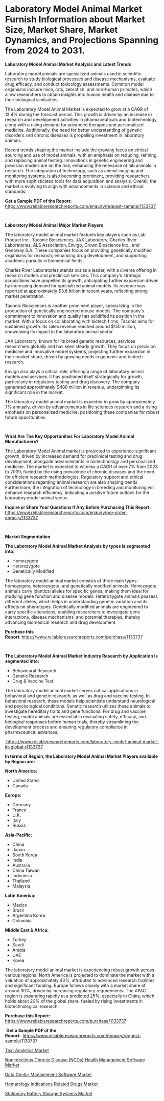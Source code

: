 <p><h1>Laboratory Model Animal Market Furnish Information about Market Size, Market Share, Market Dynamics, and Projections Spanning from 2024 to 2031.</h1></p><p><strong>Laboratory Model Animal Market Analysis and Latest Trends</strong></p>
<p><p>Laboratory model animals are specialized animals used in scientific research to study biological processes and disease mechanisms, evaluate drug efficacy, and conduct toxicology assessments. Common model organisms include mice, rats, zebrafish, and non-human primates, which allow researchers to obtain insights into human health and disease due to their biological similarities.</p><p>The Laboratory Model Animal Market is expected to grow at a CAGR of 12.4% during the forecast period. This growth is driven by an increase in research and development activities in pharmaceuticals and biotechnology, along with a rising demand for advanced therapies and personalized medicine. Additionally, the need for better understanding of genetic disorders and chronic diseases is propelling investment in laboratory animals.</p><p>Recent trends shaping the market include the growing focus on ethical sourcing and use of model animals, with an emphasis on reducing, refining, and replacing animal testing. Innovations in genetic engineering and precision models are on the rise, enhancing the relevance of lab animals in research. The integration of technology, such as animal imaging and monitoring systems, is also becoming prominent, providing researchers with more sophisticated tools for data acquisition and analysis. Overall, the market is evolving to align with advancements in science and ethical standards.</p></p>
<p><strong>Get a Sample PDF of the Report:&nbsp;</strong> <a href="https://www.reliableresearchreports.com/enquiry/request-sample/1133737?utm_campaign=37&utm_medium=2&utm_source=Github&utm_content=ia&utm_term=07102024&utm_id=laboratory-model-animal">https://www.reliableresearchreports.com/enquiry/request-sample/1133737</a></p>
<p>&nbsp;</p>
<p><strong>Laboratory Model Animal Major Market Players</strong></p>
<p><p>The laboratory model animal market features key players such as Lab Product Inc., Taconic Biosciences, JAX Laboratory, Charles River Laboratories, ALS Association, Envigo, Crown Bioscience Inc., and Genoway S.A. These companies focus on providing genetically modified organisms for research, enhancing drug development, and supporting academic pursuits in biomedical fields.</p><p>Charles River Laboratories stands out as a leader, with a diverse offering in research models and preclinical services. This company's strategic acquisitions have propelled its growth, anticipating further expansion driven by increasing demand for specialized animal models. Its revenue was reported at approximately $3.6 billion in recent years, reflecting strong market penetration.</p><p>Taconic Biosciences is another prominent player, specializing in the production of genetically engineered mouse models. The company's commitment to innovation and quality has solidified its position in the market. With a focus on collaborating with biotech firms, Taconic aims for sustained growth. Its sales revenue reached around $150 million, showcasing its impact in the laboratory animal sector.</p><p>JAX Laboratory, known for its broad genetic resources, services researchers globally and has seen steady growth. They focus on precision medicine and innovative model systems, projecting further expansion in their market share, driven by growing needs in genomic and biotech research.</p><p>Envigo also plays a critical role, offering a range of laboratory animal models and services. It has positioned itself strategically for growth, particularly in regulatory testing and drug discovery. The company generated approximately $480 million in revenue, underpinning its significant role in the market.</p><p>The laboratory model animal market is expected to grow by approximately 7% annually, driven by advancements in life sciences research and a rising emphasis on personalized medicine, positioning these companies for robust future opportunities.</p></p>
<p>&nbsp;</p>
<p><strong>What Are The Key Opportunities For Laboratory Model Animal Manufacturers?</strong></p>
<p><p>The Laboratory Model Animal market is projected to experience significant growth, driven by increased demand for preclinical testing and drug development, alongside advancements in biotechnology and personalized medicine. The market is expected to witness a CAGR of over 7% from 2023 to 2030, fueled by the rising prevalence of chronic diseases and the need for efficient research methodologies. Regulatory support and ethical considerations regarding animal research are also shaping trends. Furthermore, the integration of technology in breeding and monitoring will enhance research efficiency, indicating a positive future outlook for the laboratory model animal sector.</p></p>
<p><strong>Inquire or Share Your Questions If Any Before Purchasing This Report:</strong> <a href="https://www.reliableresearchreports.com/enquiry/pre-order-enquiry/1133737?utm_campaign=37&utm_medium=2&utm_source=Github&utm_content=ia&utm_term=07102024&utm_id=laboratory-model-animal">https://www.reliableresearchreports.com/enquiry/pre-order-enquiry/1133737</a></p>
<p>&nbsp;</p>
<p><strong>Market Segmentation</strong></p>
<p><strong>The Laboratory Model Animal Market Analysis by types is segmented into:</strong></p>
<p><ul><li>Homozygote</li><li>Heterozygote</li><li>Genetically Modified</li></ul></p>
<p><p>The laboratory model animal market consists of three main types: homozygote, heterozygote, and genetically modified animals. Homozygote animals carry identical alleles for specific genes, making them ideal for studying gene function and disease models. Heterozygote animals possess different alleles, which helps in understanding genetic variation and its effects on phenotypes. Genetically modified animals are engineered to carry specific alterations, enabling researchers to investigate gene interactions, disease mechanisms, and potential therapies, thereby advancing biomedical research and drug development.</p></p>
<p><strong>Purchase this Report:&nbsp;</strong><a href="https://www.reliableresearchreports.com/purchase/1133737?utm_campaign=37&utm_medium=2&utm_source=Github&utm_content=ia&utm_term=07102024&utm_id=laboratory-model-animal">https://www.reliableresearchreports.com/purchase/1133737</a></p>
<p>&nbsp;</p>
<p><strong>The Laboratory Model Animal Market Industry Research by Application is segmented into:</strong></p>
<p><ul><li>Behavioural Research</li><li>Genetic Research</li><li>Drug & Vaccine Test</li></ul></p>
<p><p>The laboratory model animal market serves critical applications in behavioral and genetic research, as well as drug and vaccine testing. In behavioral research, these models help scientists understand neurological and psychological conditions. Genetic research utilizes these animals to investigate hereditary traits and gene functions. For drug and vaccine testing, model animals are essential in evaluating safety, efficacy, and biological responses before human trials, thereby streamlining the development process and ensuring regulatory compliance in pharmaceutical advances.</p></p>
<p><a href="https://www.reliableresearchreports.com/laboratory-model-animal-market-in-global-r1133737?utm_campaign=37&utm_medium=2&utm_source=Github&utm_content=ia&utm_term=07102024&utm_id=laboratory-model-animal">&nbsp;https://www.reliableresearchreports.com/laboratory-model-animal-market-in-global-r1133737</a></p>
<p><strong>In terms of Region, the Laboratory Model Animal Market Players available by Region are:</strong></p>
<p>
    <p> <strong> North America: </strong>
        <ul>
            <li>United States</li>
            <li>Canada</li>
        </ul>
        </p> 
    <p> <strong> Europe: </strong>
        <ul>
            <li>Germany</li>
            <li>France</li>
            <li>U.K.</li>
            <li>Italy</li>
            <li>Russia</li>
        </ul>
        </p> 
    <p> <strong> Asia-Pacific: </strong>
        <ul>
            <li>China</li>
            <li>Japan</li>
            <li>South Korea</li>
            <li>India</li>
            <li>Australia</li>
            <li>China Taiwan</li>
            <li>Indonesia</li>
            <li>Thailand</li>
            <li>Malaysia</li>
        </ul>
        </p> 
    <p> <strong> Latin America: </strong>
        <ul>
            <li>Mexico</li>
            <li>Brazil</li>
            <li>Argentina Korea</li>
            <li>Colombia</li>
        </ul>
        </p> 
    <p> <strong> Middle East & Africa: </strong>
        <ul>
            <li>Turkey</li>
            <li>Saudi</li>
            <li>Arabia</li>
            <li>UAE</li>
            <li>Korea</li>
        </ul>
    </p>
    </p>
<p><p>The laboratory model animal market is experiencing robust growth across various regions. North America is projected to dominate the market with a valuation of approximately 40%, attributed to advanced research facilities and significant funding. Europe follows closely with a market share of around 30%, driven by increasing regulatory requirements. The APAC region is expanding rapidly at a predicted 25%, especially in China, which holds about 20% of the global share, fueled by rising investments in biotechnological research.</p></p>
<p><strong>Purchase this Report: </strong><a href="https://www.reliableresearchreports.com/purchase/1133737?utm_campaign=37&utm_medium=2&utm_source=Github&utm_content=ia&utm_term=07102024&utm_id=laboratory-model-animal">https://www.reliableresearchreports.com/purchase/1133737</a></p>
<p>&nbsp;<strong>Get a Sample PDF of the Report:&nbsp;&nbsp;</strong><a href="https://www.reliableresearchreports.com/enquiry/request-sample/1133737?utm_campaign=37&utm_medium=2&utm_source=Github&utm_content=ia&utm_term=07102024&utm_id=laboratory-model-animal">https://www.reliableresearchreports.com/enquiry/request-sample/1133737</a></p>
<p><strong></strong></p>
<p><p><a href="https://www.linkedin.com/pulse/text-analytics-industry-sector-new-technologies-market-ymoee?utm_campaign=37&utm_medium=2&utm_source=Github&utm_content=ia&utm_term=07102024&utm_id=laboratory-model-animal">Text Analytics Market</a></p><p><a href="https://github.com/wwwkeltoum/Market-Research-Report-List-5/blob/main/noninfectious-chronic-disease-ncds-health-management-software-market.md?utm_campaign=37&utm_medium=2&utm_source=Github&utm_content=ia&utm_term=07102024&utm_id=laboratory-model-animal">Noninfectious Chronic Disease (NCDs) Health Management Software Market</a></p><p><a href="https://www.linkedin.com/pulse/data-center-management-software-market-industry-trends-forecast-orfgf?utm_campaign=37&utm_medium=2&utm_source=Github&utm_content=ia&utm_term=07102024&utm_id=laboratory-model-animal">Data Center Management Software Market</a></p><p><a href="https://github.com/SamiaHussain82/Market-Research-Report-List-1/blob/main/hematology-indications-related-drugs-market.md?utm_campaign=37&utm_medium=2&utm_source=Github&utm_content=ia&utm_term=07102024&utm_id=laboratory-model-animal">Hematology Indications Related Drugs Market</a></p><p><a href="https://issuu.com/reportprime-2/docs/stationary-battery-storage-systems-_f17a3ce7edd008?utm_campaign=37&utm_medium=2&utm_source=Github&utm_content=ia&utm_term=07102024&utm_id=laboratory-model-animal">Stationary Battery Storage Systems Market</a></p></p>